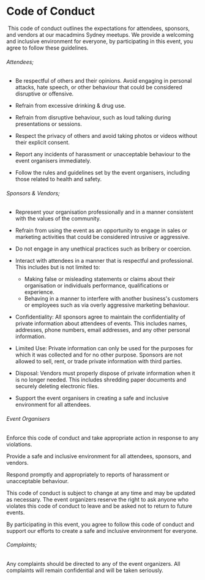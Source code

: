 # Code of Conduct
 This code of conduct outlines the expectations for attendees, sponsors, and vendors at our macadmins Sydney meetups. We provide a welcoming and inclusive environment for everyone, by participating in this event, you agree to follow these guidelines.

###### Attendees;
- Be respectful of others and their opinions. Avoid engaging in personal attacks, hate speech, or other behaviour that could be considered disruptive or offensive.

- Refrain from excessive drinking & drug use.

- Refrain from disruptive behaviour, such as loud talking during presentations or sessions.

- Respect the privacy of others and avoid taking photos or videos without their explicit consent.

- Report any incidents of harassment or unacceptable behaviour to the event organisers immediately.

- Follow the rules and guidelines set by the event organisers, including those related to health and safety.

###### Sponsors & Vendors;

- Represent your organisation professionally and in a manner consistent with the values of the community.

- Refrain from using the event as an opportunity to engage in sales or marketing activities that could be considered intrusive or aggressive.

- Do not engage in any unethical practices such as bribery or coercion.

- Interact with attendees in a manner that is respectful and professional. This includes but is not limited to:
	- Making false or misleading statements or claims about their organisation or individuals performance, qualifications or experience.
	- Behaving in a manner to interfere with another business's customers or employees such as via overly aggressive marketing behaviour.

- Confidentiality: All sponsors agree to maintain the confidentiality of private information about attendees of events. This includes names, addresses, phone numbers, email addresses, and any other personal information.

- Limited Use: Private information can only be used for the purposes for which it was collected and for no other purpose. Sponsors are not allowed to sell, rent, or trade private information with third parties.

- Disposal: Vendors must properly dispose of private information when it is no longer needed. This includes shredding paper documents and securely deleting electronic files.

- Support the event organisers in creating a safe and inclusive environment for all attendees.

###### Event Organisers
Enforce this code of conduct and take appropriate action in response to any violations.

Provide a safe and inclusive environment for all attendees, sponsors, and vendors.

Respond promptly and appropriately to reports of harassment or unacceptable behaviour.


This code of conduct is subject to change at any time and may be updated as necessary. The event organizers reserve the right to ask anyone who violates this code of conduct to leave and be asked not to return to future events.

By participating in this event, you agree to follow this code of conduct and support our efforts to create a safe and inclusive environment for everyone.

###### Complaints;

Any complaints should be directed to any of the event organizers. All complaints will remain confidential and will be taken seriously.